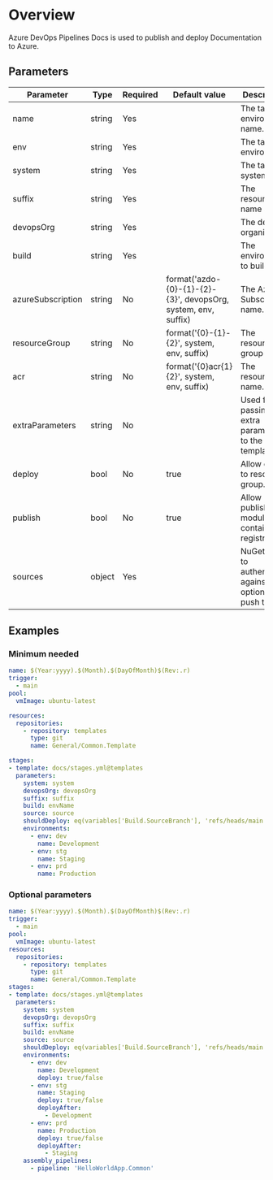 # Overview

Azure DevOps Pipelines Docs is used to publish and deploy Documentation to Azure.

## Parameters

 **Parameter**     | **Type** | **Required** | **Default value**                                              | **Description**                                             
-------------------|----------|--------------|----------------------------------------------------------------|----------------------------------------------------         
 name              | string   | Yes          |                                                                | The target environment name.                                
 env               | string   | Yes          |                                                                | The target environment.                                     
 system            | string   | Yes          |                                                                | The target system.                                          
 suffix            | string   | Yes          |                                                                | The resource name suffix.                                   
 devopsOrg         | string   | Yes          |                                                                | The devops organisation.                                    
 build             | string   | Yes          |                                                                | The environment to build.                                   
 azureSubscription | string   | No           | format('azdo-{0}-{1}-{2}-{3}', devopsOrg, system, env, suffix) | The Azure Subscription name.                                
 resourceGroup     | string   | No           | format('{0}-{1}-{2}', system, env, suffix)                     | The resource group name.                                    
 acr               | string   | No           | format('{0}acr{1}{2}', system, env, suffix)                    | The resource name.                                          
 extraParameters   | string   | No           |                                                                | Used for passing extra parameters to the template.          
 deploy            | bool     | No           | true                                                           | Allow deploy to resource group.                             
 publish           | bool     | No           | true                                                           | Allow publish of modules to container registry.             
 sources           | object   | Yes          |                                                                | NuGet feeds to authenticate against and optionally push to. 
 ## Examples

 ### Minimum needed

```yaml
name: $(Year:yyyy).$(Month).$(DayOfMonth)$(Rev:.r)
trigger:
  - main
pool:
  vmImage: ubuntu-latest

resources:
  repositories:
    - repository: templates
      type: git
      name: General/Common.Template

stages:
- template: docs/stages.yml@templates
  parameters:
    system: system
    devopsOrg: devopsOrg
    suffix: suffix
    build: envName
    source: source
    shouldDeploy: eq(variables['Build.SourceBranch'], 'refs/heads/main')
    environments:
      - env: dev
        name: Development
      - env: stg
        name: Staging
      - env: prd
        name: Production
```

### Optional parameters

```yaml
name: $(Year:yyyy).$(Month).$(DayOfMonth)$(Rev:.r)
trigger:
  - main
pool:
  vmImage: ubuntu-latest
resources:
  repositories:
    - repository: templates
      type: git
      name: General/Common.Template
stages:
- template: docs/stages.yml@templates
  parameters:
    system: system
    devopsOrg: devopsOrg
    suffix: suffix
    build: envName
    source: source
    shouldDeploy: eq(variables['Build.SourceBranch'], 'refs/heads/main')
    environments:
      - env: dev
        name: Development
        deploy: true/false
      - env: stg
        name: Staging
        deploy: true/false
        deployAfter:
          - Development
      - env: prd
        name: Production
        deploy: true/false
        deployAfter:
          - Staging
    assembly_pipelines:
      - pipeline: 'HelloWorldApp.Common'
```